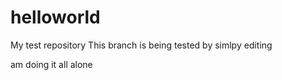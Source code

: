 # helloworld
My test repository
This branch is  being tested by simlpy editing

am doing it all alone
